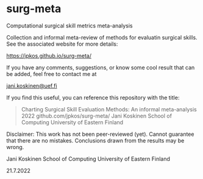 # surg-meta
Computational surgical skill metrics meta-analysis

Collection and informal meta-review of methods for evaluatin surgical skills. See the associated website for more details:

https://jpkos.github.io/surg-meta/

If you have any comments, suggestions, or know some cool result that can be added, feel free to contact me at 

jani.koskinen@uef.fi

If you find this useful, you can reference this repository with the title:

> Charting Surgical Skill Evaluation Methods: An informal meta-analysis
> 2022
> github.com/jpkos/surg-meta/
> Jani Koskinen
> School of Computing
> University of Eastern Finland
> 

Disclaimer: This work has not been peer-reviewed (yet). Cannot guarantee that there are no mistakes. Conclusions drawn from the results may be wrong.

Jani Koskinen
School of Computing
University of Eastern Finland

21.7.2022
